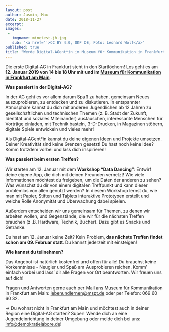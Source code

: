 ```yaml
---
layout: post
author: Jasmin, Max
date: 2018-11-27
excerpt:
images:
 -
   imgname: minetest-jh.jpg
   sub: "<a href=''>CC BY 4.0, OKF DE, Foto: Leonard Wolf</a>"
published: true
title: "Werde Digital-AGent*in im Museum für Kommunikation in Frankfurt!" 
---
```


Die erste Digital-AG in Frankfurt steht in den Startlöchern! Los geht es am **12. Januar 2019 von 14 bis 18 Uhr mit und im [Museum für Kommunikation in Frankfurt am Main](https://www.mfk-frankfurt.de/)**.  

**Was passiert in der Digital-AG?**

In der AG geht es vor allem darum Spaß zu haben, gemeinsam Neues auszuprobieren, zu entdecken und zu diskutieren. In entspannter Atmosphäre kannst du dich mit anderen Jugendlichen ab 12 Jahren zu gesellschaftlichen und technischen Themen (z. B. Stadt der Zukunft, Identität und soziales Miteinander) austauschen, interessante Menschen für Vorträge einladen, mit Technik basteln, 3-D-Drucken, in Magazinen stöbern, digitale Spiele entwickeln und vieles mehr! 

Als Digital-AGent*in kannst du deine eigenen Ideen und Projekte umsetzen. Deiner Kreativität sind keine Grenzen gesetzt! Du hast noch keine Idee? Komm trotzdem vorbei und lass dich inspirieren! 

**Was passiert beim ersten Treffen?**

Wir starten am 12. Januar mit dem **Workshop “Data Dancing”**: Entwirf deine eigene App, die dich mit deinen Freunden vernetzt! Wie viele Informationen möchtest du freigeben, um die Daten der anderen zu sehen? Was wünschst du dir von einem digitalen Treffpunkt und kann dieser problemlos von allen genutzt werden? In diesem Workshop lernst du, wie man mit Papier, Stiften und Tablets interaktive Prototypen erstellt und welche Rolle Anonymität und Überwachung dabei spielen.

Außerdem entscheiden wir uns gemeinsam für Themen, zu denen wir arbeiten wollen, und Gegenstände, die wir für die nächsten Treffen brauchen (z .B. Hardware, Technik, Bücher). Dazu gibt es Snacks und Getränke.

Du hast am 12. Januar keine Zeit? Kein Problem, **das nächste Treffen findet schon am 09. Februar statt**. Du kannst jederzeit mit einsteigen! 

**Wie kannst du teilnehmen?**

Das Angebot ist natürlich kostenfrei und offen für alle! Du brauchst keine Vorkenntnisse - Neugier und Spaß am Ausprobieren reichen. Komm’ einfach vorbei und lass’ dir alle Fragen vor Ort beantworten. Wir freuen uns auf dich!

Fragen und Antworten gerne auch per Mail ans Museum für Kommunikation in Frankfurt am Main: [lebenundlernen@mspt.de](mailto:lebenundlernen@mspt.de) oder per Telefon: 069 60 60 32.

→ Du wohnst nicht in Frankfurt am Main und möchtest auch in deiner Region eine Digital-AG starten? Super! Wende dich an eine Jugendeinrichtung in deiner Umgebung oder melde dich bei uns: [info@demokratielabore.de](mailto:info@demokratielabore.de)!

